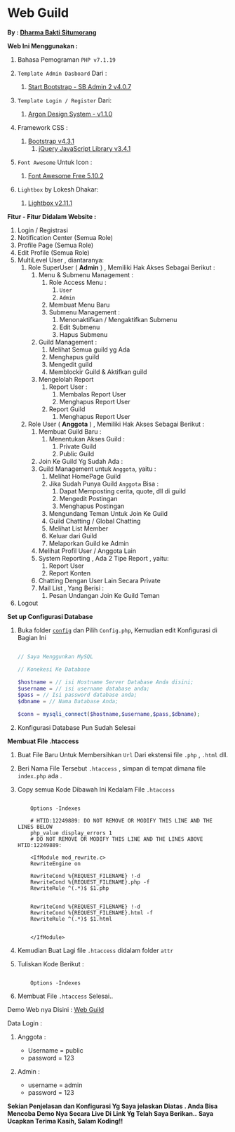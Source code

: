 # Web Guild 

**By : [Dharma Bakti Situmorang](https://facebook.com/adiknya.situmorang)**

**Web Ini Menggunakan :**

1. Bahasa Pemograman `PHP v7.1.19`
   
2. `Template Admin Dasboard` Dari : 
   1. [Start Bootstrap - SB Admin 2 v4.0.7](https://startbootstrap.com/template-overviews/sb-admin-2)
   
3. `Template Login / Register` Dari:
   1. [Argon Design System - v1.1.0](https://www.creative-tim.com/product/argon-design-system)
   
4. Framework CSS :
   1. [Bootstrap v4.3.1](https://getbootstrap.com/)
      1. [jQuery JavaScript Library v3.4.1](https://jquery.com/)
   
5. `Font Awesome` Untuk Icon :
   1. [Font Awesome Free 5.10.2](https://fontawesome.com)
   
6. `Lightbox` by Lokesh Dhakar:
   1. [Lightbox v2.11.1](http://lokeshdhakar.com/projects/lightbox2/)
   
**Fitur - Fitur Didalam Website :**

1. Login / Registrasi 
2. Notification Center (Semua Role)
3. Profile Page (Semua Role)
4. Edit Profile (Semua Role)
5. MultiLevel User , diantaranya:
   1. Role SuperUser ( **Admin** ) , Memiliki Hak Akses Sebagai Berikut :
      1. Menu & Submenu Management :
         1. Role Access Menu :
            1. `User`
            2. `Admin`
         2. Membuat Menu Baru
         3. Submenu Management :
            1. Menonaktifkan / Mengaktifkan Submenu
            2. Edit Submenu
            3. Hapus Submenu
      2. Guild Management :
         1. Melihat Semua guild yg Ada
         2. Menghapus guild 
         3. Mengedit guild
         4. Memblockir Guild & Aktifkan guild
      3. Mengelolah Report 
         1. Report User :
            1. Membalas Report User
            2. Menghapus Report User
         2. Report Guild
            1. Menghapus Report User
   2. Role User ( **Anggota** ) , Memiliki Hak Akses Sebagai Berikut :
      1. Membuat Guild Baru :
         1. Menentukan Akses Guild :
            1. Private Guild
            2. Public Guild
      2. Join Ke Guild Yg Sudah Ada :
      3. Guild Management untuk `Anggota`, yaitu :
         1. Melihat HomePage Guild 
         2. Jika Sudah Punya Guild `Anggota` Bisa :
            1. Dapat Memposting cerita, quote, dll di guild
            2. Mengedit Postingan
            3. Menghapus Postingan
         3. Mengundang Teman Untuk Join Ke Guild
         4. Guild Chatting / Global Chatting
         5. Melihat List Member 
         6. Keluar dari Guild
         7. Melaporkan Guild ke Admin
      4. Melihat Profil User / Anggota Lain 
      5. System Reporting , Ada 2 Tipe Report , yaitu:
         1. Report User
         2. Report Konten
      6. Chatting Dengan User Lain Secara Private
      7. Mail List , Yang Berisi :
         1. Pesan Undangan Join Ke Guild Teman
6. Logout

**Set up Configurasi Database** 

1. Buka folder [`config`](config/config.php) dan Pilih `Config.php`, Kemudian edit Konfigurasi di Bagian Ini

    ```Php

    // Saya Menggunkan MySQL 

    // Konekesi Ke Database 

    $hostname = // isi Hostname Server Database Anda disini;
    $username = // isi username database anda;
    $pass = // Isi password database anda;
    $dbname = // Nama Database Anda;

    $conn = mysqli_connect($hostname,$username,$pass,$dbname);

    ```
2. Konfigurasi Database Pun Sudah Selesai

**Membuat File .htaccess**

1. Buat File Baru Untuk Membersihkan `Url` Dari ekstensi file `.php` , `.html` dll.
2. Beri Nama File Tersebut `.htaccess` , simpan di tempat dimana file `index.php` ada .
3. Copy semua Kode Dibawah Ini Kedalam File `.htaccess`

    ```htaccess
        
        Options -Indexes

        # HTID:12249889: DO NOT REMOVE OR MODIFY THIS LINE AND THE LINES BELOW
        php_value display_errors 1
        # DO NOT REMOVE OR MODIFY THIS LINE AND THE LINES ABOVE HTID:12249889:

        <IfModule mod_rewrite.c>
        RewriteEngine on

        RewriteCond %{REQUEST_FILENAME} !-d
        RewriteCond %{REQUEST_FILENAME}.php -f
        RewriteRule ^(.*)$ $1.php


        RewriteCond %{REQUEST_FILENAME} !-d
        RewriteCond %{REQUEST_FILENAME}.html -f
        RewriteRule ^(.*)$ $1.html


        </IfModule>

    ```
4. Kemudian Buat Lagi file `.htaccess` didalam folder `attr`
5. Tuliskan Kode Berikut :
    
    ```htaccess

        Options -Indexes

    ```

6. Membuat File `.htaccess` Selesai..



Demo Web nya Disini : [Web Guild](https://awesomeguild.000webhostapp.com)

Data Login :

1. Anggota :
   * Username = public
   * password = 123

2. Admin :
   * username = admin
   * password = 123


**Sekian Penjelasan dan Konfigurasi Yg Saya jelaskan Diatas . Anda Bisa Mencoba Demo Nya Secara Live Di Link Yg Telah Saya Berikan..**
**Saya Ucapkan Terima Kasih, Salam Koding!!**